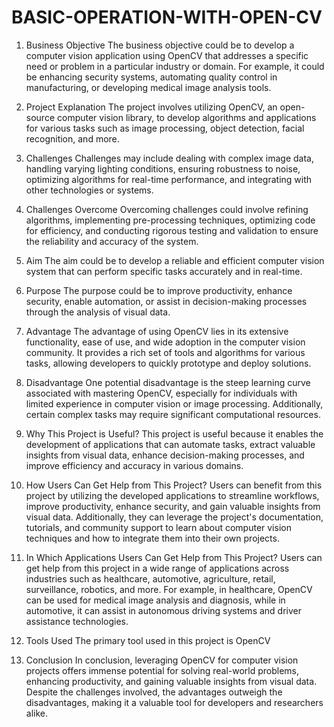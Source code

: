 # BASIC-OPERATION-WITH-OPEN-CV


1. Business Objective
   The business objective could be to develop a computer vision application using OpenCV that addresses a specific need or problem in a particular industry or domain. For example, it could be enhancing security systems, automating quality control in manufacturing, or developing medical image analysis tools.

2. Project Explanation
   The project involves utilizing OpenCV, an open-source computer vision library, to develop algorithms and applications for various tasks such as image processing, object detection, facial recognition, and more.

3. Challenges
   Challenges may include dealing with complex image data, handling varying lighting conditions, ensuring robustness to noise, optimizing algorithms for real-time performance, and integrating with other technologies or systems.

4. Challenges Overcome
   Overcoming challenges could involve refining algorithms, implementing pre-processing techniques, optimizing code for efficiency, and conducting rigorous testing and validation to ensure the reliability and accuracy of the system.

5. Aim
   The aim could be to develop a reliable and efficient computer vision system that can perform specific tasks accurately and in real-time.

6. Purpose
   The purpose could be to improve productivity, enhance security, enable automation, or assist in decision-making processes through the analysis of visual data.

7. Advantage
   The advantage of using OpenCV lies in its extensive functionality, ease of use, and wide adoption in the computer vision community. It provides a rich set of tools and algorithms for various tasks, allowing developers to quickly prototype and deploy solutions.

8. Disadvantage
   One potential disadvantage is the steep learning curve associated with mastering OpenCV, especially for individuals with limited experience in computer vision or image processing. Additionally, certain complex tasks may require significant computational resources.

9. Why This Project is Useful?
   This project is useful because it enables the development of applications that can automate tasks, extract valuable insights from visual data, enhance decision-making processes, and improve efficiency and accuracy in various domains.

10. How Users Can Get Help from This Project?
    Users can benefit from this project by utilizing the developed applications to streamline workflows, improve productivity, enhance security, and gain valuable insights from visual data. Additionally, they can leverage the project's documentation, tutorials, and community support to learn about computer vision techniques and how to integrate them into their own projects.

11. In Which Applications Users Can Get Help from This Project?
    Users can get help from this project in a wide range of applications across industries such as healthcare, automotive, agriculture, retail, surveillance, robotics, and more. For example, in healthcare, OpenCV can be used for medical image analysis and diagnosis, while in automotive, it can assist in autonomous driving systems and driver assistance technologies.

12. Tools Used
    The primary tool used in this project is OpenCV

13. Conclusion
    In conclusion, leveraging OpenCV for computer vision projects offers immense potential for solving real-world problems, enhancing productivity, and gaining valuable insights from visual data. Despite the challenges involved, the advantages outweigh the disadvantages, making it a valuable tool for developers and researchers alike.
